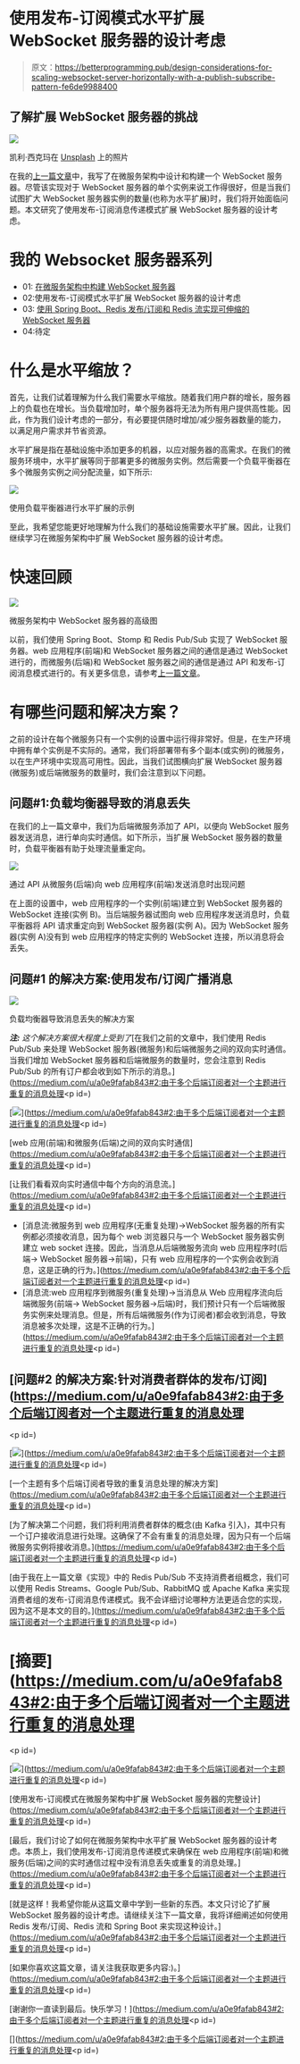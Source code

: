 # 使用发布-订阅模式水平扩展 WebSocket 服务器的设计考虑

> 原文：<https://betterprogramming.pub/design-considerations-for-scaling-websocket-server-horizontally-with-a-publish-subscribe-pattern-fe6de9988400>

## 了解扩展 WebSocket 服务器的挑战

![](img/e48110b449243735c18f0bd2e7147ab6.png)

凯利·西克玛在 [Unsplash](https://unsplash.com?utm_source=medium&utm_medium=referral) 上的照片

在我的[上一篇文章](https://medium.com/@kbryan1008/building-a-websocket-server-in-a-microservice-architecture-50c6c6432e2b)中，我写了在微服务架构中设计和构建一个 WebSocket 服务器。尽管该实现对于 WebSocket 服务器的单个实例来说工作得很好，但是当我们试图扩大 WebSocket 服务器实例的数量(也称为水平扩展)时，我们将开始面临问题。本文研究了使用发布-订阅消息传递模式扩展 WebSocket 服务器的设计考虑。

# **我的 Websocket** 服务器**系列**

*   01: [在微服务架构中构建 WebSocket 服务器](https://medium.com/@kbryan1008/building-a-websocket-server-in-a-microservice-architecture-50c6c6432e2b)
*   02:使用发布-订阅模式水平扩展 WebSocket 服务器的设计考虑
*   03: [使用 Spring Boot、Redis 发布/订阅和 Redis 流实现可伸缩的 WebSocket 服务器](/implement-a-scalable-websocket-server-with-spring-boot-redis-pub-sub-and-redis-streams-b6b8cc08767f)
*   04:待定

# 什么是水平缩放？

首先，让我们试着理解为什么我们需要水平缩放。随着我们用户群的增长，服务器上的负载也在增长。当负载增加时，单个服务器将无法为所有用户提供高性能。因此，作为我们设计考虑的一部分，有必要提供随时增加/减少服务器数量的能力，以满足用户需求并节省资源。

水平扩展是指在基础设施中添加更多的机器，以应对服务器的高需求。在我们的微服务环境中，水平扩展等同于部署更多的微服务实例。然后需要一个负载平衡器在多个微服务实例之间分配流量，如下所示:

![](img/a0ea7be9874eff47c70d769a8acf5235.png)

使用负载平衡器进行水平扩展的示例

至此，我希望您能更好地理解为什么我们的基础设施需要水平扩展。因此，让我们继续学习在微服务架构中扩展 WebSocket 服务器的设计考虑。

# 快速回顾

![](img/2aa0674fd5c786d927ed15859450cc02.png)

微服务架构中 WebSocket 服务器的高级图

以前，我们使用 Spring Boot、Stomp 和 Redis Pub/Sub 实现了 WebSocket 服务器。web 应用程序(前端)和 WebSocket 服务器之间的通信是通过 WebSocket 进行的，而微服务(后端)和 WebSocket 服务器之间的通信是通过 API 和发布-订阅消息模式进行的。有关更多信息，请参考[上一篇文章](https://medium.com/@kbryan1008/building-a-websocket-server-in-a-microservice-architecture-50c6c6432e2b)。

# 有哪些问题和解决方案？

之前的设计在每个微服务只有一个实例的设置中运行得非常好。但是，在生产环境中拥有单个实例是不实际的。通常，我们将部署带有多个副本(或实例)的微服务，以在生产环境中实现高可用性。因此，当我们试图横向扩展 WebSocket 服务器(微服务)或后端微服务的数量时，我们会注意到以下问题。

## **问题#1:负载均衡器导致的消息丢失**

在我们的上一篇文章中，我们为后端微服务添加了 API，以便向 WebSocket 服务器发送消息，进行单向实时通信。如下所示，当扩展 WebSocket 服务器的数量时，负载平衡器有助于处理流量重定向。

![](img/702680054253c706d750ca3500455e16.png)

通过 API 从微服务(后端)向 web 应用程序(前端)发送消息时出现问题

在上面的设置中，web 应用程序的一个实例(前端)建立到 WebSocket 服务器的 WebSocket 连接(实例 B)。当后端服务器试图向 web 应用程序发送消息时，负载平衡器将 API 请求重定向到 WebSocket 服务器(实例 A)。因为 WebSocket 服务器(实例 A)没有到 web 应用程序的特定实例的 WebSocket 连接，所以消息将会丢失。

## **问题#1 的解决方案:使用发布/订阅广播消息**

![](img/5d0e4d68f3b64b22f8835cb9626b65a8.png)

负载均衡器导致消息丢失的解决方案

***注:*** *这个解决方案很大程度上受到了*[在我们之前的文章中，我们使用 Redis Pub/Sub 来处理 WebSocket 服务器(微服务)和后端微服务之间的双向实时通信。当我们增加 WebSocket 服务器和后端微服务的数量时，您会注意到 Redis Pub/Sub 的所有订户都会收到如下所示的消息。](https://medium.com/u/a0e9fafab843#2:由于多个后端订阅者对一个主题进行重复的消息处理</strong></h2><p id=)

[![](img/1459dc626cf317609b46085276b28839.png)](https://medium.com/u/a0e9fafab843#2:由于多个后端订阅者对一个主题进行重复的消息处理</strong></h2><p id=)

[web 应用(前端)和微服务(后端)之间的双向实时通信](https://medium.com/u/a0e9fafab843#2:由于多个后端订阅者对一个主题进行重复的消息处理</strong></h2><p id=)

[让我们看看双向实时通信中每个方向的消息流。](https://medium.com/u/a0e9fafab843#2:由于多个后端订阅者对一个主题进行重复的消息处理</strong></h2><p id=)

*   [消息流:微服务到 web 应用程序(无重复处理)→WebSocket 服务器的所有实例都必须接收消息，因为每个 web 浏览器只与一个 WebSocket 服务器实例建立 web socket 连接。因此，当消息从后端微服务流向 web 应用程序时(后端→ WebSocket 服务器→前端)，只有 web 应用程序的一个实例会收到消息，这是正确的行为。](https://medium.com/u/a0e9fafab843#2:由于多个后端订阅者对一个主题进行重复的消息处理</strong></h2><p id=)
*   [消息流:web 应用程序到微服务(重复处理)→当消息从 Web 应用程序流向后端微服务(前端→ WebSocket 服务器→后端)时，我们预计只有一个后端微服务实例来处理消息。但是，所有后端微服务(作为订阅者)都会收到消息，导致消息被多次处理，这是不正确的行为。](https://medium.com/u/a0e9fafab843#2:由于多个后端订阅者对一个主题进行重复的消息处理</strong></h2><p id=)

## [**问题#2 的解决方案:针对消费者群体的发布/订阅**](https://medium.com/u/a0e9fafab843#2:由于多个后端订阅者对一个主题进行重复的消息处理</strong></h2><p id=)

[![](img/fb9b393295afe6befb90b8e53c783ed9.png)](https://medium.com/u/a0e9fafab843#2:由于多个后端订阅者对一个主题进行重复的消息处理</strong></h2><p id=)

[一个主题有多个后端订阅者导致的重复消息处理的解决方案](https://medium.com/u/a0e9fafab843#2:由于多个后端订阅者对一个主题进行重复的消息处理</strong></h2><p id=)

[为了解决第二个问题，我们将利用消费者群体的概念(由 Kafka 引入)，其中只有一个订户接收消息进行处理。这确保了不会有重复的消息处理，因为只有一个后端微服务实例将接收消息。](https://medium.com/u/a0e9fafab843#2:由于多个后端订阅者对一个主题进行重复的消息处理</strong></h2><p id=)

[由于我在上一篇文章《实现》中的 Redis Pub/Sub 不支持消费者组概念，我们可以使用 Redis Streams、Google Pub/Sub、RabbitMQ 或 Apache Kafka 来实现消费者组的发布-订阅消息传递模式。我不会详细讨论哪种方法更适合您的实现，因为这不是本文的目的。](https://medium.com/u/a0e9fafab843#2:由于多个后端订阅者对一个主题进行重复的消息处理</strong></h2><p id=)

# [摘要](https://medium.com/u/a0e9fafab843#2:由于多个后端订阅者对一个主题进行重复的消息处理</strong></h2><p id=)

[![](img/54f63601260a1a6c4b3336bc1019c7d5.png)](https://medium.com/u/a0e9fafab843#2:由于多个后端订阅者对一个主题进行重复的消息处理</strong></h2><p id=)

[使用发布-订阅模式在微服务架构中扩展 WebSocket 服务器的完整设计](https://medium.com/u/a0e9fafab843#2:由于多个后端订阅者对一个主题进行重复的消息处理</strong></h2><p id=)

[最后，我们讨论了如何在微服务架构中水平扩展 WebSocket 服务器的设计考虑。本质上，我们使用发布-订阅消息传递模式来确保在 web 应用程序(前端)和微服务(后端)之间的实时通信过程中没有消息丢失或重复的消息处理。](https://medium.com/u/a0e9fafab843#2:由于多个后端订阅者对一个主题进行重复的消息处理</strong></h2><p id=)

[就是这样！我希望你能从这篇文章中学到一些新的东西。本文只讨论了扩展 WebSocket 服务器的设计考虑。请继续关注下一篇文章，我将详细阐述如何使用 Redis 发布/订阅、Redis 流和 Spring Boot 来实现这种设计。](https://medium.com/u/a0e9fafab843#2:由于多个后端订阅者对一个主题进行重复的消息处理</strong></h2><p id=)

[如果你喜欢这篇文章，请关注我获取更多内容:)。](https://medium.com/u/a0e9fafab843#2:由于多个后端订阅者对一个主题进行重复的消息处理</strong></h2><p id=)

[谢谢你一直读到最后。快乐学习！](https://medium.com/u/a0e9fafab843#2:由于多个后端订阅者对一个主题进行重复的消息处理</strong></h2><p id=)

[](https://medium.com/u/a0e9fafab843#2:由于多个后端订阅者对一个主题进行重复的消息处理</strong></h2><p id=)